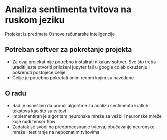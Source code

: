 # Analiza sentimenta tvitova na ruskom jeziku
Projekat iz predmeta Osnove računarske inteligencije

## Potreban softver za pokretanje projekta
- Za ovaj projekat nije potrebno instalirati nikakav softver.
Sve što treba uraditi jeste otvoriti priloženi jupyter fajl u google colab okruženju i pokrenuti postojeće ćelije.
- Ćelije je potrebno pokretati onim redom kojim su navedene

## O radu
- Rad je osmišljen da prouči algoritme za analizu sentimenta kratkih tekstova kao što su tvitovi
- Implementiran je algoritam neuronske mreže sa vežbi i neuronske mreže koje nudi tensor flow 
- Zadatak se svodi na predprocesiranje tvitova, obučavanje neuronske mreže i testiranje na nepoznatim tvitovima
